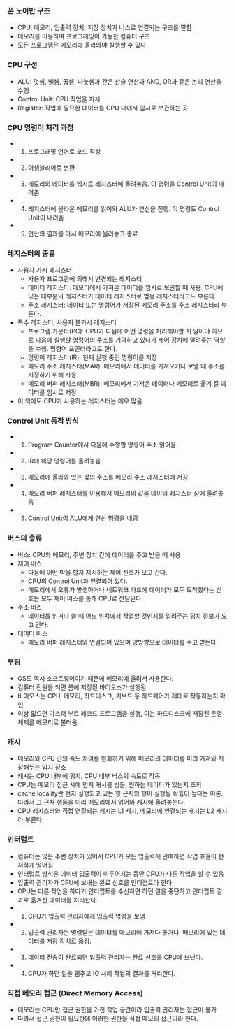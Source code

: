 ### 폰 노이만 구조
- CPU, 메모리, 입출력 장치, 저장 장치가 버스로 연결되는 구조를 말함
- 메모리를 이용하여 프로그래밍이 가능한 컴퓨터 구조
- 모든 프로그램은 메모리에 올라와야 실행할 수 있다.

### CPU 구성
- ALU: 덧셈, 뺄셈, 곱셈, 나눗셈과 간은 산술 연산과 AND, OR과 같은 논리 연산을 수행
- Control Unit: CPU 작업을 지시
- Register: 작업에 필요한 데이터를 CPU 내에서 임시로 보관하는 곳

### CPU 명령어 처리 과정
- 1. 프로그래밍 언어로 코드 작성
- 2. 어셈블리어로 변환
- 3. 메모리의 데이터를 임시로 레지스터에 올려놓음. 이 명령을 Control Unit이 내려줌
- 4. 레지스터에 올라온 메모리를 읽어와 ALU가 연산을 진행. 이 명령도 Control Unit이 내려줌
- 5. 연산의 결과를 다시 메모리에 올려놓고 종료

### 레지스터의 종류
- 사용자 가시 레지스터
  - 사용자 프로그램에 의해서 변경되는 레지스터
  - 데이터 레지스터: 메모리에서 가져온 데이터를 임시로 보관할 때 사용. CPU에 있는 대부분의 레지스터가 데이터 레지스터로 범용 레지스터라고도 부른다.
  - 주소 레지스터: 데이터 또는 명령어가 저장된 메모리 주소를 주소 레지스터라 부른다.
- 특수 레지스터, 사용자 불가시 레지스터
  - 프로그램 카운터(PC): CPU가 다음에 어떤 명령을 처리해야할 지 알아야 하므로 다음에 실행할 명령어의 주소를 기억하고 있다가 제어 장치에 알려주는 역할을 수행. 명령어 포인터라고도 한다.
  - 명령어 레지스터(IR): 현재 실행 중인 명령어를 저장
  - 메모리 주소 레지스터(MAR): 메모리에서 데이터를 가져오거나 보낼 때 주소를 지정하기 위해 사용
  - 메모리 버퍼 레지스터(MBR): 메모리에서 가져온 데이터나 메모리로 옮겨 갈 데이터를 임시로 저장
- 이 외에도 CPU가 사용하는 레지스터는 매우 많음

### Control Unit 동작 방식
- 1. Program Counter에서 다음에 수행할 명령어 주소 읽어옴
- 2. IR에 해당 명령어를 올려놓음
- 3. 메모리에 올라와 있는 값의 주소를 메모리 주소 레지스터에 저장
- 4. 메모리 버퍼 레지스터를 이용해서 메모리의 값을 데이터 레지스터 상에 올려놓음
- 5. Control Unit이 ALU에게 연산 명령을 내림

### 버스의 종류
- 버스: CPU와 메모리, 주변 장치 간에 데이터를 주고 받을 때 사용
- 제어 버스
  - 다음에 어떤 박을 할지 지시하는 제어 신호가 오고 간다.
  - CPU의 Control Unit과 연결되어 있다.
  - 메모리에서 오류가 발생하거나 네트워크 카드에 데이터가 모두 도착했다는 신호는 모두 제어 버스를 통해 CPU로 전달된다.
- 주소 버스
  - 데이터를 읽거나 쓸 때 어느 위치에서 작업할 것인지를 알려주는 위치 정보가 오고 간다.
- 데이터 버스
  - 메모리 버퍼 레지스터와 연결되어 있으며 양방향으로 데이터를 주고 받는다.

### 부팅
- OS도 역시 소프트웨어이기 때문에 메모리에 올려서 사용한다.
- 컴퓨터 전원을 켜면 롬에 저장된 바이오스가 실행됨
- 바이오스는 CPU, 메모리, 하드디스크, 키보드 등 하드웨어가 제대로 작동하는지 확인
- 이상 없으면 마스터 부트 레코드 프로그램을 실행, 이는 하드디스크에 저장된 운영체제를 메모리로 불러옴.

### 캐시
- 메모리와 CPU 간의 속도 차이를 완화하기 위해 메모리의 데이터를 미리 가져와 저장해두는 임시 장소
- 캐시는 CPU 내부에 위치, CPU 내부 버스의 속도로 작동
- CPU는 메모리 접근 시에 먼저 캐시를 방문, 원하는 데이터가 있는지 조회
- cache locality란 현지 실행되고 있는 행 근처의 행이 실행될 확률이 높다는 이론. 따라서 그 근처 행들을 미리 메모리에서 읽어와 캐시에 올려놓는다.
- CPU 레지스터와 직접 연결되는 캐시는 L1 캐시, 메모리에 연결되는 캐시는 L2 캐시라 부른다.

### 인터럽트
- 컴퓨터는 많은 주변 장치가 있어서 CPU가 모든 입출력에 관여하면 작업 효율이 현저하게 떨어짐
- 인터럽트 방식은 데이터 입출력이 이루어지는 동안 CPU가 다른 작업을 할 수 있음
- 입출력 관리자가 CPU에 보내는 완료 신호를 인터럽트라 한다.
- CPU는 다른 작업을 하다가 인터럽트를 수신하면 하던 일을 중단하고 인터럽트 결과로 옮겨진 데이터를 처리한다.
- 1. CPU가 입출력 관리자에게 입출력 명령을 보냄
- 2. 입출력 관리자는 명령받은 데이터를 메모리에 가져다 놓거나, 메모리에 있는 데이터를 저장 장치로 옮김.
- 3. 데이터 전송이 완료되면 입출력 관리자는 완료 신호를 CPU에 보낸다.
- 4. CPU가 하던 일을 멈추고 IO 처리 작업의 결과를 처리한다.

### 직접 메모리 접근 (Direct Memory Access)
- 메모리는 CPU만 접근 권한을 가진 작업 공간이라 입출력 관리자는 접근이 불가
- 따라서 접근 권한이 필요한데 이러한 권한을 직접 메모리 접근이라 한다.

